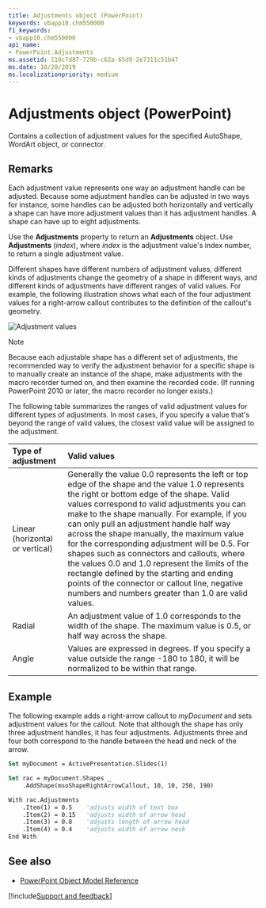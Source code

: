 ```yaml
---
title: Adjustments object (PowerPoint)
keywords: vbapp10.chm550000
f1_keywords:
- vbapp10.chm550000
api_name:
- PowerPoint.Adjustments
ms.assetid: 119c7d87-729b-c62a-65d9-2e7311c51b47
ms.date: 10/20/2019
ms.localizationpriority: medium
---
```



# Adjustments object (PowerPoint)

Contains a collection of adjustment values for the specified AutoShape, WordArt object, or connector. 


## Remarks

Each adjustment value represents one way an adjustment handle can be adjusted. Because some adjustment handles can be adjusted in two ways for instance, some handles can be adjusted both horizontally and vertically a shape can have more adjustment values than it has adjustment handles. A shape can have up to eight adjustments.

Use the **Adjustments** property to return an **Adjustments** object. Use **Adjustments** (_index_), where _index_ is the adjustment value's index number, to return a single adjustment value.

Different shapes have different numbers of adjustment values, different kinds of adjustments change the geometry of a shape in different ways, and different kinds of adjustments have different ranges of valid values. For example, the following illustration shows what each of the four adjustment values for a right-arrow callout contributes to the definition of the callout's geometry.


![Adjustment values](../images/adjlabel_ZA06051188.gif)




> [!NOTE] 
> Because each adjustable shape has a different set of adjustments, the recommended way to verify the adjustment behavior for a specific shape is to manually create an instance of the shape, make adjustments with the macro recorder turned on, and then examine the recorded code. (If running PowerPoint 2010 or later, the macro recorder no longer exists.)

The following table summarizes the ranges of valid adjustment values for different types of adjustments. In most cases, if you specify a value that's beyond the range of valid values, the closest valid value will be assigned to the adjustment.



|**Type of adjustment**|**Valid values**|
|:-----|:-----|
|Linear (horizontal or vertical)|Generally the value 0.0 represents the left or top edge of the shape and the value 1.0 represents the right or bottom edge of the shape. Valid values correspond to valid adjustments you can make to the shape manually. For example, if you can only pull an adjustment handle half way across the shape manually, the maximum value for the corresponding adjustment will be 0.5. For shapes such as connectors and callouts, where the values 0.0 and 1.0 represent the limits of the rectangle defined by the starting and ending points of the connector or callout line, negative numbers and numbers greater than 1.0 are valid values.|
|Radial|An adjustment value of 1.0 corresponds to the width of the shape. The maximum value is 0.5, or half way across the shape.|
|Angle|Values are expressed in degrees. If you specify a value outside the range -180 to 180, it will be normalized to be within that range.|

## Example

The following example adds a right-arrow callout to _myDocument_ and sets adjustment values for the callout. Note that although the shape has only three adjustment handles, it has four adjustments. Adjustments three and four both correspond to the handle between the head and neck of the arrow.


```vb
Set myDocument = ActivePresentation.Slides(1)

Set rac = myDocument.Shapes _
    .AddShape(msoShapeRightArrowCallout, 10, 10, 250, 190)

With rac.Adjustments
    .Item(1) = 0.5    'adjusts width of text box
    .Item(2) = 0.15   'adjusts width of arrow head
    .Item(3) = 0.8    'adjusts length of arrow head
    .Item(4) = 0.4    'adjusts width of arrow neck
End With
```


## See also

- [PowerPoint Object Model Reference](overview/PowerPoint/object-model.md)

[!include[Support and feedback](~/includes/feedback-boilerplate.md)]
